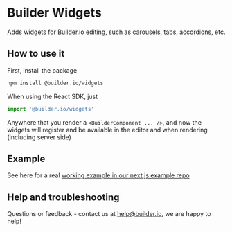 # Builder Widgets

Adds widgets for Builder.io editing, such as carousels, tabs, accordions, etc.

## How to use it

First, install the package

```bash
npm install @builder.io/widgets
```

When using the React SDK, just 
```ts
import '@builder.io/widgets'
```

Anywhere that you render a `<BuilderComponent ... />`, and now the widgets will register and be available in the editor and when rendering (including server side)

## Example

See here for a real [working example in our next.js example repo](/examples/next-js/pages/[...slug].js)

## Help and troubleshooting

Questions or feedback - contact us at help@builder.io, we are happy to help!

